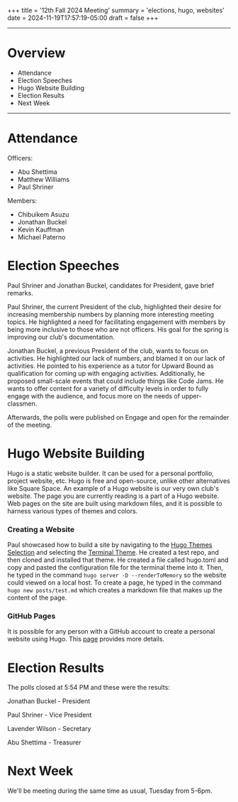 +++
title = '12th Fall 2024 Meeting'
summary = 'elections, hugo, websites'
date = 2024-11-19T17:57:19-05:00
draft = false
+++
***
# Overview
- Attendance
- Election Speeches
- Hugo Website Building
- Election Results
- Next Week
***
# Attendance
Officers:

- Abu Shettima
- Matthew Williams
- Paul Shriner

Members:

- Chibuikem Asuzu
- Jonathan Buckel
- Kevin Kauffman
- Michael Paterno

# Election Speeches
Paul Shriner and Jonathan Buckel, candidates for President, gave brief remarks. 

Paul Shriner, the current President of the club, highlighted their desire for increasing membership numbers by planning more interesting meeting topics. He highlighted a need for facilitating engagement with members by being more inclusive to those who are not officers. His goal for the spring is improving our club's documentation.

Jonathan Buckel, a previous President of the club, wants to focus on activities. He highlighted our lack of numbers, and blamed it on our lack of activities. He pointed to his experience as a tutor for Upward Bound as qualification for coming up with engaging activities. Additionally, he proposed small-scale events that could include things like Code Jams. He wants to offer content for a variety of difficulty levels in order to fully engage with the audience, and focus more on the needs of upper-classmen.

Afterwards, the polls were published on Engage and open for the remainder of the meeting.

# Hugo Website Building
Hugo is a static website builder. It can be used for a personal portfolio, project website, etc. Hugo is free and open-source, unlike other alternatives like Square Space. An example of a Hugo website is our very own club's website. The page you are currently reading is a part of a Hugo website. Web pages on the site are built using markdown files, and it is possible to harness various types of themes and colors. 

### Creating a Website
Paul showcased how to build a site by navigating to the [Hugo Themes Selection](https://themes.gohugo.io/) and selecting the [Terminal Theme](https://themes.gohugo.io/themes/terminal-hugo-theme/). He created a test repo, and then cloned and installed that theme. He created a file called hugo.toml and copy and pasted the configuration file for the terminal theme into it. Then, he typed in the command ```hugo server -D --renderToMemory``` so the website could viewed on a local host. To create a page, he typed in the command ```hugo new posts/test.md``` which creates a markdown file that makes up the content of the page.

### GitHub Pages
It is possible for any person with a GitHub account to create a personal website using Hugo. This [page](https://pages.github.com/) provides more details.

# Election Results
The polls closed at 5:54 PM and these were the results:

Jonathan Buckel - President

Paul Shriner - Vice President

Lavender Wilson - Secretary

Abu Shettima - Treasurer

# Next Week
We'll be meeting during the same time as usual, Tuesday from 5-6pm.